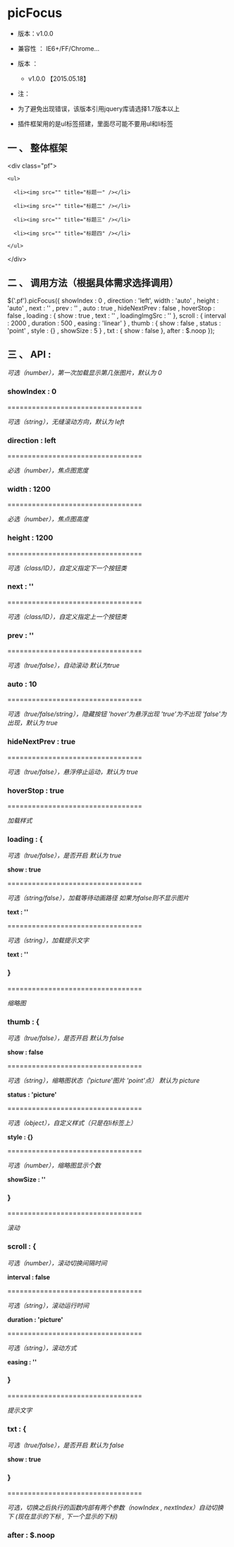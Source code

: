 # picFocus


* 版本：v1.0.0

* 兼容性 ： IE6+/FF/Chrome... 

* 版本 ：

  * v1.0.0 【2015.05.18】






* 注：
 * 为了避免出现错误，该版本引用jquery库请选择1.7版本以上
 * 插件框架用的是ul标签搭建，里面尽可能不要用ul和li标签



## 一 、 整体框架

  &lt;div class="pf"&gt;

    <ul>

      <li><img src="" title="标题一" /></li>

      <li><img src="" title="标题二" /></li>

      <li><img src="" title="标题三" /></li>

      <li><img src="" title="标题四" /></li>

    </ul>

  &lt;/div&gt;


## 二 、 调用方法（根据具体需求选择调用）

  $('.pf').picFocus({
    showIndex : 0 ,
    direction : 'left',
    width : 'auto' ,
    height : 'auto' ,
    next : '' ,
    prev : '' ,
    auto : true ,
    hideNextPrev : false ,
    hoverStop : false ,
    loading : {
      show : true ,
      text : '' ,
      loadingImgSrc : ''
    },
    scroll : {
      interval : 2000 ,
      duration : 500 ,
      easing : 'linear'
    } ,
    thumb : {
      show : false ,
      status : 'point' ,
      style : {} ,
      showSize : 5
    } ,
    txt : {
      show : false
    },
    after : $.noop
  });



## 三 、 API :


<em>可选（number），第一次加载显示第几张图片，默认为 0</em>

### showIndex : 0

=================================

<em>可选（string），无缝滚动方向，默认为 left</em>

### direction : left

=================================

<em>必选（number），焦点图宽度</em>

### width : 1200

=================================

<em>必选（number），焦点图高度</em>

### height : 1200

=================================

<em>可选（class/ID），自定义指定下一个按钮类 </em>

### next : ''

=================================

<em>可选（class/ID），自定义指定上一个按钮类 </em>

### prev : ''

=================================

<em>可选（true/false），自动滚动 默认为true</em>

### auto : 10

=================================

<em>可选（true/false/string），隐藏按钮 'hover'为悬浮出现 'true'为不出现 'false'为出现，默认为 true </em>

### hideNextPrev : true

=================================

<em>可选（true/false），悬浮停止运动，默认为 true </em>

### hoverStop : true

=================================

<em>加载样式</em>

### loading : {

  <em>可选（true/false），是否开启 默认为 true </em>

  <strong>show : true  </strong>

  =================================

  <em>可选（string/false），加载等待动画路径 如果为false则不显示图片 </em>

  <strong>text : ''  </strong>

  =================================

  <em>可选（string），加载提示文字 </em>

  <strong>text : ''  </strong>

### }

=================================

<em>缩略图</em>

### thumb : {

  <em>可选（true/false），是否开启 默认为 false </em>

  <strong>show : false  </strong>

  =================================

  <em>可选（string），缩略图状态（'picture'图片  'point'点） 默认为 picture </em>

  <strong>status : 'picture'  </strong>

  =================================

  <em>可选（object），自定义样式（只是在li标签上） </em>

  <strong>style : {}  </strong>

  =================================

  <em>可选（number），缩略图显示个数 </em>

  <strong>showSize : ''  </strong>

### }

=================================

<em>滚动</em>

### scroll : {

  <em>可选（number），滚动切换间隔时间 </em>

  <strong>interval : false  </strong>

  =================================

  <em>可选（string），滚动运行时间 </em>

  <strong>duration : 'picture'  </strong>

  =================================

  <em>可选（string），滚动方式 </em>

  <strong>easing : ''  </strong>

### }

=================================

<em>提示文字</em>

### txt : {

  <em>可选（true/false），是否开启 默认为 false </em>

  <strong>show : true  </strong>

### }

=================================

<em>可选，切换之后执行的函数内部有两个参数（nowIndex , nextIndex）自动切换下 (现在显示的下标 , 下一个显示的下标)</em>

### after : $.noop

